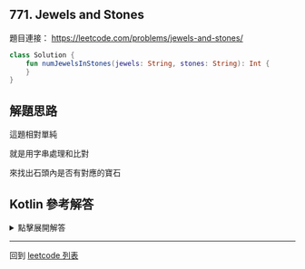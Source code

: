 ## 771. Jewels and Stones

題目連接： <https://leetcode.com/problems/jewels-and-stones/>

```kotlin
class Solution {
    fun numJewelsInStones(jewels: String, stones: String): Int {
    }
}
```

## 解題思路

這題相對單純

就是用字串處理和比對

來找出石頭內是否有對應的寶石

## Kotlin 參考解答

<details>
  <summary>點擊展開解答</summary>
    
```kotlin
class Solution {
    fun numJewelsInStones(jewels: String, stones: String): Int {
        var ans = 0
        for (stone in stones) {
            if (jewels.contains(stone)) {
                ans++
            }
        }
        return ans
    }
}
```


這個邏輯可以更加簡化為一行

```kotlin
class Solution {
    fun numJewelsInStones(jewels: String, stones: String) = stones.count { it in jewels }
}
```
</details>

------

回到 [leetcode 列表](index.md)
